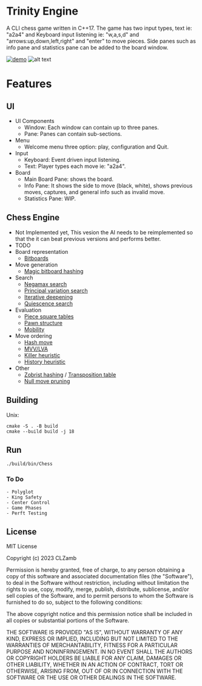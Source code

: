 # Trinity Engine
A CLI chess game written in C++17.
The game has two input types, text ie: "a2a4" and 
Keyboard input listening ie: "w,a,s,d" and "arrows:up,down,left,right" and "enter" to move pieces.
Side panes such as info pane and statistics pane can be added to the board window.

[![demo](https://asciinema.org/a/rmERXeUQ3NtZV9hqdSLAoO0nY.svg)](https://asciinema.org/a/rmERXeUQ3NtZV9hqdSLAoO0nY?autoplay=1)
![alt text](https://raw.githubusercontent.com/CLZamb/trinity_engine/dev/chess_screenshot.png)

# Features
## UI
- UI Components
    - Window: Each window can contain up to three panes.
    - Pane: Panes can contain sub-sections.
- Menu
    - Welcome menu three option: play, configuration and Quit.
- Input
    - Keyboard: Event driven input listening.
    - Text: Player types each move ie: "a2a4".
- Board
    - Main Board Pane: shows the board.
    - Info Pane: It shows the side to move (black, white), shows previous moves, captures, and general info such as invalid move.
    - Statistics Pane: WIP.
## Chess Engine
- Not Implemented yet, This vesion the AI needs to be reimplemented so that the it can beat previous versions and performs better.
- TODO
- Board representation
    - [Bitboards](https://en.wikipedia.org/wiki/Bitboard)
- Move generation
    - [Magic bitboard hashing](https://www.chessprogramming.org/Magic_Bitboards)
- Search
    - [Negamax search](https://www.chessprogramming.org/Negamax)
    - [Principal variation search](https://www.chessprogramming.org/Principal_Variation_Search)
    - [Iterative deepening](https://en.wikipedia.org/wiki/Iterative_deepening_depth-first_search)
    - [Quiescence search](https://en.wikipedia.org/wiki/Quiescence_search)
- Evaluation
    - [Piece square tables](https://www.chessprogramming.org/Piece-Square_Tables)
    - [Pawn structure](https://www.chessprogramming.org/Pawn_Structure)
    - [Mobility](https://www.chessprogramming.org/Mobility)
- Move ordering
    - [Hash move](https://www.chessprogramming.org/Hash_Move)
    - [MVV/LVA](https://www.chessprogramming.org/MVV-LVA)
    - [Killer heuristic](https://www.chessprogramming.org/Killer_Heuristic)
    - [History heuristic](https://www.chessprogramming.org/History_Heuristic)
- Other
    - [Zobrist hashing](https://www.chessprogramming.org/Zobrist_Hashing) / [Transposition table](https://en.wikipedia.org/wiki/Transposition_table)
    - [Null move pruning](https://www.chessprogramming.org/Null_Move_Pruning)

## Building
Unix:
```
cmake -S . -B build 
cmake --build build -j 18

```
## Run
```
./build/bin/Chess

```
### To Do
```
- Polyglot
- King Safety
- Center Control
- Game Phases 
- Perft Testing
```

## License
MIT License

Copyright (c) 2023 CLZamb 

Permission is hereby granted, free of charge, to any person obtaining a copy
of this software and associated documentation files (the "Software"), to deal
in the Software without restriction, including without limitation the rights
to use, copy, modify, merge, publish, distribute, sublicense, and/or sell
copies of the Software, and to permit persons to whom the Software is
furnished to do so, subject to the following conditions:

The above copyright notice and this permission notice shall be included in all
copies or substantial portions of the Software.

THE SOFTWARE IS PROVIDED "AS IS", WITHOUT WARRANTY OF ANY KIND, EXPRESS OR
IMPLIED, INCLUDING BUT NOT LIMITED TO THE WARRANTIES OF MERCHANTABILITY,
FITNESS FOR A PARTICULAR PURPOSE AND NONINFRINGEMENT. IN NO EVENT SHALL THE
AUTHORS OR COPYRIGHT HOLDERS BE LIABLE FOR ANY CLAIM, DAMAGES OR OTHER
LIABILITY, WHETHER IN AN ACTION OF CONTRACT, TORT OR OTHERWISE, ARISING FROM,
OUT OF OR IN CONNECTION WITH THE SOFTWARE OR THE USE OR OTHER DEALINGS IN THE
SOFTWARE.

